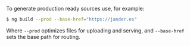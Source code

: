 To generate production ready sources use, for example:

```bash
$ ng build --prod --base-href="https://jander.es"
```

Where `--prod` optimizes files for uploading and serving, and `--base-href` sets the base path for routing.